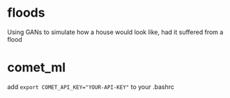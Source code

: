 # floods
Using GANs to simulate how a house would look like, had it suffered from a flood

# comet_ml

add `export COMET_API_KEY="YOUR-API-KEY"` to your .bashrc